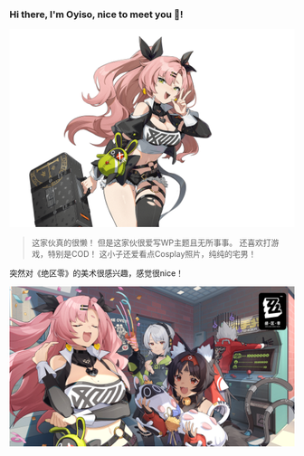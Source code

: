### Hi there, I'm Oyiso, nice to meet you 👋!

<!--
**kannafay/kannafay** is a ✨ _special_ ✨ repository because its `README.md` (this file) appears on your GitHub profile.

Here are some ideas to get you started:

- 🔭 I’m currently working on ...
- 🌱 I’m currently learning ...
- 👯 I’m looking to collaborate on ...
- 🤔 I’m looking for help with ...
- 💬 Ask me about ...
- 📫 How to reach me: ...
- 😄 Pronouns: ...
- ⚡ Fun fact: ...
-->

![](./images/banner.png)

> 这家伙真的很懒！
> 但是这家伙很爱写WP主题且无所事事。
> 还喜欢打游戏，特别是COD！
> 这小子还爱看点Cosplay照片，纯纯的宅男！

突然对《绝区零》的美术很感兴趣，感觉很nice！

![](./images/banner2.png)